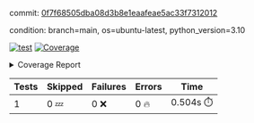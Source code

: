 commit: [0f7f68505dba08d3b8e1eaafeae5ac33f7312012](https://github.com/rcmdnk/python-template/tree/0f7f68505dba08d3b8e1eaafeae5ac33f7312012)

condition: branch=main, os=ubuntu-latest, python_version=3.10

[![test](https://github.com/rcmdnk/python-template/actions/workflows/test.yml/badge.svg)](https://github.com/rcmdnk/python-template/actions/runs/5920000732)
<a href="https://github.com/rcmdnk/python-template/blob/0f7f68505dba08d3b8e1eaafeae5ac33f7312012/README.md"><img alt="Coverage" src="https://img.shields.io/badge/Coverage-100%25-brightgreen.svg" /></a><details><summary>Coverage Report </summary><table><tr><th>File</th><th>Stmts</th><th>Miss</th><th>Cover</th></tr><tbody><tr><td><b>TOTAL</b></td><td><b>1</b></td><td><b>0</b></td><td><b>100%</b></td></tr></tbody></table></details>

| Tests | Skipped | Failures | Errors | Time |
| ----- | ------- | -------- | -------- | ------------------ |
| 1 | 0 :zzz: | 0 :x: | 0 :fire: | 0.504s :stopwatch: |

